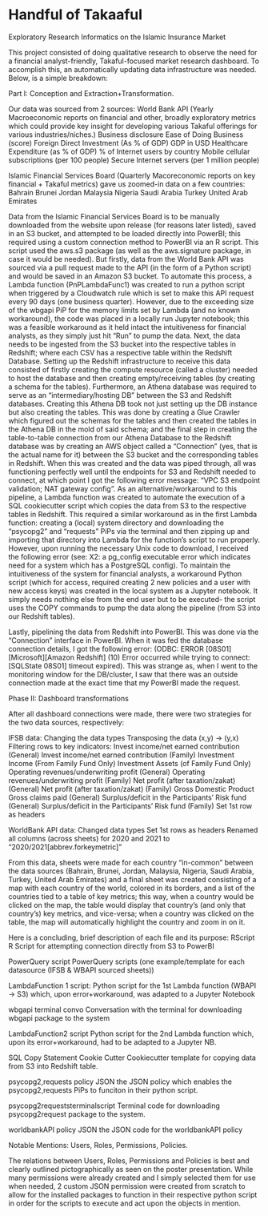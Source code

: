 # Handful of Takaaful
Exploratory Research Informatics on the Islamic Insurance Market


This project consisted of doing qualitative research to observe the need for a financial analyst-friendly, Takaful-focused market research dashboard. To accomplish this, an automatically updating data infrastructure was needed. Below, is a simple breakdown:

Part I: Conception and Extraction+Transformation.


Our data was sourced from 2 sources:
World Bank API (Yearly Macroeconomic reports on financial and other, broadly exploratory metrics which could provide key insight for developing various Takaful offerings for various industries/niches.)
Business disclosure
Ease of Doing Business (score)
Foreign Direct Investment (As % of GDP)
GDP in USD 
Healthcare Expenditure (as % of GDP)
% of Internet users by country
Mobile cellular subscriptions (per 100 people)
Secure Internet servers (per 1 million people)

Islamic Financial Services Board (Quarterly Macoreconomic reports on key financial + Takaful metrics) gave us zoomed-in data on a few countries:
Bahrain
Brunei
Jordan
Malaysia
Nigeria
Saudi Arabia
Turkey
United Arab Emirates


Data from the Islamic Financial Services Board is to be manually downloaded from the website upon release (for reasons later listed), saved in an S3 bucket, and attempted to be loaded directly into PowerBI; this required using a custom connection method to PowerBI via an R script. This script used the aws.s3 package (as well as the aws.signature package, in case it would be needed). 
But firstly, data from the World Bank API was sourced via a pull request made to the API (in the form of a Python script) and would be saved in an Amazon S3 bucket. To automate this process, a Lambda function (PnPLambdaFunc1) was created to run a python script when triggered by a Cloudwatch rule which is set to make this API request every 90 days (one business quarter). However, due to the exceeding size of the wbgapi PiP for the memory limits set by Lambda (and no known workaround), the code was placed in a locally run Jupyter notebook; this was a feasible workaround as it held intact the intuitiveness for financial analysts, as they simply just hit “Run” to pump the data. 
Next, the data needs to be ingested from the S3 bucket into the respective tables in Redshift; where each CSV has a respective table within the Redshift Database. Setting up the Redshift infrastructure to receive this data consisted of firstly creating the compute resource (called a cluster) needed to host the database and then creating empty/receiving tables (by creating a schema for the tables). 
Furthermore, an Athena database was required to serve as an “intermediary/hosting DB” between the S3 and Redshift databases. Creating this Athena DB took not just setting up the DB instance but also creating the tables. This was done by creating a Glue Crawler which figured out the schemas for the tables and then created the tables in the Athena DB in the mold of said schema; and the final step in creating the table-to-table connection from our Athena Database to the Redshift database was by creating an AWS object called a “Connection” (yes, that is the actual name for it) between the S3 bucket and the corresponding tables in Redshift. When this was created and the data was piped through, all was functioning perfectly well until the endpoints for S3 and Redshift needed to connect, at which point I got the following error message: “VPC S3 endpoint validation; NAT gateway config”. 
As an alternative/workaround to this pipeline, a Lambda function was created to automate the execution of a SQL cookiecutter script which copies the data from S3 to the respective tables in Redshift. This required a similar workaround as in the first Lambda function: creating a (local) system directory and downloading the “psycopg2” and “requests” PiPs via the terminal and then zipping up and importing that directory into Lambda for the function’s script to run properly. However, upon running the necessary Unix code to download, I received the following error (see: X2: a pg_config executable error which indicates need for a system which has a PostgreSQL config). 
To maintain the intuitiveness of the system for financial analysts, a workaround Python script (which for access, required creating 2 new policies and a user with new access keys) was created in the local system as a Jupyter notebook. It simply needs nothing else from the end user but to be executed- the script uses the COPY commands to pump the data along the pipeline (from S3 into our Redshift tables). 

Lastly, pipelining the data from Redshift into PowerBI. This was done via the “Connection” interface in PowerBI. When it was fed the database connection details, I got the following error: (ODBC: ERROR [08S01] [Microsoft][Amazon Redshift] (10) Error occurred while trying to connect: [SQLState 08S01] timeout expired). This was strange as, when I went to the monitoring window for the DB/cluster, I saw that there was an outside connection made at the exact time that my PowerBI made the request.

Phase II: Dashboard transformations

After all dashboard connections were made, there were two strategies for the two data sources, respectively:





IFSB data: 
Changing the data types
Transposing the data (x,y) -> (y,x)
Filtering rows to key indicators:
Invest income/net earned contribution (General)
Invest income/net earned contribution (Family)
Investment Income (From Family Fund Only)
Investment Assets (of Family Fund Only)
Operating revenues/underwriting profit (General)
Operating revenues/underwriting profit (Family)
Net profit (after taxation/zakat) (General)
Net profit (after taxation/zakat) (Family)
Gross Domestic Product
Gross claims paid (General)
Surplus/deficit in the Participants’ Risk fund (General)
Surplus/deficit in the Participants’ Risk fund (Family)
Set 1st row as headers


WorldBank API data:
Changed data types
Set 1st rows as headers
Renamed all columns (across sheets) for 2020 and 2021 to “2020/2021[abbrev.forkeymetric]”



From this data, sheets were made for each country “in-common” between the data sources (Bahrain, Brunei, Jordan, Malaysia, Nigeria, Saudi Arabia, Turkey, United Arab Emirates) and a final sheet was created consisting of a map with each country of the world, colored in its borders, and a list of the countries tied to a table of key metrics; this way, when a country would be clicked on the map, the table would display that country’s (and only that country’s) key metrics, and vice-versa; when a country was clicked on the table, the map will automatically highlight the country and zoom in on it.


Here is a concluding, brief description of each file and its purpose:
RScript
R Script for attempting connection directly from S3 to PowerBI


PowerQuery script
PowerQuery scripts (one example/template for each datasource (IFSB & WBAPI sourced sheets))


LambdaFunction 1 script:
Python script for the 1st Lambda function (WBAPI -> S3) which, upon error+workaround, was adapted to a Jupyter Notebook

wbgapi terminal convo
Conversation with the terminal for downloading wbgapi package to the system

LambdaFunction2 script
Python script for the 2nd Lambda function which, upon its error+workaround, had to be adapted to a Jupyter NB.

SQL Copy Statement Cookie Cutter
Cookiecutter template for copying data from S3 into Redshift table.

psycopg2,requests policy JSON
the JSON policy which enables the psycopg2,requests PiPs to funciton in their python script.

psycopg2requeststerminalscript
Terminal code for downloading psycopg2request package to the system.

worldbankAPI policy JSON
the JSON code for the worldbankAPI policy






Notable Mentions: Users, Roles, Permissions, Policies.


The relations between Users, Roles, Permissions and Policies is best and clearly outlined pictographically as seen on the poster presentation. While many permissions were already created and I simply selected them for use when needed, 2 custom JSON permission were created from scratch to allow for the installed packages to function in their respective python script in order for the scripts to execute and act upon the objects in mention. 
